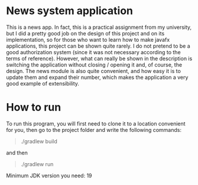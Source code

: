 # News system application

This is a news app. In fact, this is a practical assignment from my university, but I did a pretty good job on the design of this project and on its implementation, so for those who want to learn how to make javafx applications, this project can be shown quite rarely. I do not pretend to be a good authorization system (since it was not necessary according to the terms of reference). However, what can really be shown in the description is switching the application without closing / opening it and, of course, the design. The news module is also quite convenient, and how easy it is to update them and expand their number, which makes the application a very good example of extensibility.

# How to run

To run this program, you will first need to clone it to a location convenient for you, then go to the project folder and write the following commands:

> ./gradlew build

and then

> ./gradlew run

Minimum JDK version you need: 19
